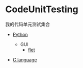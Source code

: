# CodeUnitTesting
我的代码单元测试集合

- [Python](./Python/README.md)
    - GUI
        - [flet](./Python/GUI/flet/readme.md)

- [C language](./Clang/)